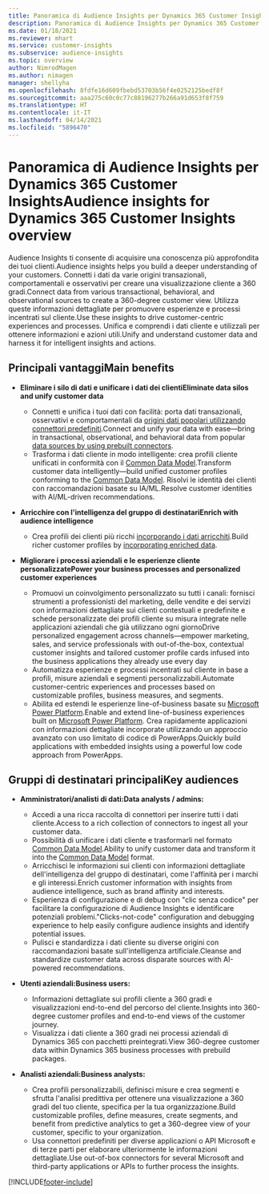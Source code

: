 ```yaml
---
title: Panoramica di Audience Insights per Dynamics 365 Customer Insights
description: Panoramica di Audience Insights per Dynamics 365 Customer Insights
ms.date: 01/18/2021
ms.reviewer: mhart
ms.service: customer-insights
ms.subservice: audience-insights
ms.topic: overview
author: NimrodMagen
ms.author: nimagen
manager: shellyha
ms.openlocfilehash: 8fdfe16d609fbebd53703b56f4e0252125bedf8f
ms.sourcegitcommit: aaa275c60c0c77c88196277b266a91d653f8f759
ms.translationtype: HT
ms.contentlocale: it-IT
ms.lasthandoff: 04/14/2021
ms.locfileid: "5896470"
---
```

# <a name="audience-insights-for-dynamics-365-customer-insights-overview"></a><span data-ttu-id="9b412-103">Panoramica di Audience Insights per Dynamics 365 Customer Insights</span><span class="sxs-lookup"><span data-stu-id="9b412-103">Audience insights for Dynamics 365 Customer Insights overview</span></span>

<span data-ttu-id="9b412-104">Audience Insights ti consente di acquisire una conoscenza più approfondita dei tuoi clienti.</span><span class="sxs-lookup"><span data-stu-id="9b412-104">Audience insights helps you build a deeper understanding of your customers.</span></span> <span data-ttu-id="9b412-105">Connetti i dati da varie origini transazionali, comportamentali e osservativi per creare una visualizzazione cliente a 360 gradi.</span><span class="sxs-lookup"><span data-stu-id="9b412-105">Connect data from various transactional, behavioral, and observational sources to create a 360-degree customer view.</span></span> <span data-ttu-id="9b412-106">Utilizza queste informazioni dettagliate per promuovere esperienze e processi incentrati sul cliente.</span><span class="sxs-lookup"><span data-stu-id="9b412-106">Use these insights to drive customer-centric experiences and processes.</span></span> <span data-ttu-id="9b412-107">Unifica e comprendi i dati cliente e utilizzali per ottenere informazioni e azioni utili.</span><span class="sxs-lookup"><span data-stu-id="9b412-107">Unify and understand customer data and harness it for intelligent insights and actions.</span></span>

## <a name="main-benefits"></a><span data-ttu-id="9b412-108">Principali vantaggi</span><span class="sxs-lookup"><span data-stu-id="9b412-108">Main benefits</span></span> 

- <span data-ttu-id="9b412-109">**Eliminare i silo di dati e unificare i dati dei clienti**</span><span class="sxs-lookup"><span data-stu-id="9b412-109">**Eliminate data silos and unify customer data**</span></span>

  - <span data-ttu-id="9b412-110">Connetti e unifica i tuoi dati con facilità: porta dati transazionali, osservativi e comportamentali da [origini dati popolari utilizzando connettori predefiniti](data-sources.md).</span><span class="sxs-lookup"><span data-stu-id="9b412-110">Connect and unify your data with ease—bring in transactional, observational, and behavioral data from popular [data sources by using prebuilt connectors](data-sources.md).</span></span>
  - <span data-ttu-id="9b412-111">Trasforma i dati cliente in modo intelligente: crea profili cliente unificati in conformità con il [Common Data Model](/common-data-model/).</span><span class="sxs-lookup"><span data-stu-id="9b412-111">Transform customer data intelligently—build unified customer profiles conforming to the [Common Data Model](/common-data-model/).</span></span> <span data-ttu-id="9b412-112">Risolvi le identità dei clienti con raccomandazioni basate su IA/ML.</span><span class="sxs-lookup"><span data-stu-id="9b412-112">Resolve customer identities with AI/ML-driven recommendations.</span></span>

- <span data-ttu-id="9b412-113">**Arricchire con l'intelligenza del gruppo di destinatari**</span><span class="sxs-lookup"><span data-stu-id="9b412-113">**Enrich with audience intelligence**</span></span>

  - <span data-ttu-id="9b412-114">Crea profili dei clienti più ricchi [incorporando i dati arricchiti](enrichment-hub.md).</span><span class="sxs-lookup"><span data-stu-id="9b412-114">Build richer customer profiles by [incorporating enriched data](enrichment-hub.md).</span></span>  

- <span data-ttu-id="9b412-115">**Migliorare i processi aziendali e le esperienze cliente personalizzate**</span><span class="sxs-lookup"><span data-stu-id="9b412-115">**Power your business processes and personalized customer experiences**</span></span>

  - <span data-ttu-id="9b412-116">Promuovi un coinvolgimento personalizzato su tutti i canali: fornisci strumenti a professionisti del marketing, delle vendite e dei servizi con informazioni dettagliate sui clienti contestuali e predefinite e schede personalizzate dei profili cliente su misura integrate nelle applicazioni aziendali che già utilizzano ogni giorno</span><span class="sxs-lookup"><span data-stu-id="9b412-116">Drive personalized engagement across channels—empower marketing, sales, and service professionals with out-of-the-box, contextual customer insights and tailored customer profile cards infused into the business applications they already use every day</span></span>
  - <span data-ttu-id="9b412-117">Automatizza esperienze e processi incentrati sul cliente in base a profili, misure aziendali e segmenti personalizzabili.</span><span class="sxs-lookup"><span data-stu-id="9b412-117">Automate customer-centric experiences and processes based on customizable profiles, business measures, and segments.</span></span>
  - <span data-ttu-id="9b412-118">Abilita ed estendi le esperienze line-of-business basate su [Microsoft Power Platform](https://powerplatform.microsoft.com/).</span><span class="sxs-lookup"><span data-stu-id="9b412-118">Enable and extend line-of-business experiences built on [Microsoft Power Platform](https://powerplatform.microsoft.com/).</span></span> <span data-ttu-id="9b412-119">Crea rapidamente applicazioni con informazioni dettagliate incorporate utilizzando un approccio avanzato con uso limitato di codice di PowerApps.</span><span class="sxs-lookup"><span data-stu-id="9b412-119">Quickly build applications with embedded insights using a powerful low code approach from PowerApps.</span></span>  

## <a name="key-audiences"></a><span data-ttu-id="9b412-120">Gruppi di destinatari principali</span><span class="sxs-lookup"><span data-stu-id="9b412-120">Key audiences</span></span>

- <span data-ttu-id="9b412-121">**Amministratori/analisti di dati:**</span><span class="sxs-lookup"><span data-stu-id="9b412-121">**Data analysts / admins:**</span></span>

  - <span data-ttu-id="9b412-122">Accedi a una ricca raccolta di connettori per inserire tutti i dati cliente.</span><span class="sxs-lookup"><span data-stu-id="9b412-122">Access to a rich collection of connectors to ingest all your customer data.</span></span>
  - <span data-ttu-id="9b412-123">Possibilità di unificare i dati cliente e trasformarli nel formato [Common Data Model](/common-data-model/).</span><span class="sxs-lookup"><span data-stu-id="9b412-123">Ability to unify customer data and transform it into the [Common Data Model](/common-data-model/) format.</span></span>
  - <span data-ttu-id="9b412-124">Arricchisci le informazioni sui clienti con informazioni dettagliate dell'intelligenza del gruppo di destinatari, come l'affinità per i marchi e gli interessi.</span><span class="sxs-lookup"><span data-stu-id="9b412-124">Enrich customer information with insights from audience intelligence, such as brand affinity and interests.</span></span>
  - <span data-ttu-id="9b412-125">Esperienza di configurazione e di debug con "clic senza codice" per facilitare la configurazione di Audience Insights e identificare potenziali problemi.</span><span class="sxs-lookup"><span data-stu-id="9b412-125">"Clicks-not-code" configuration and debugging experience to help easily configure audience insights and identify potential issues.</span></span>
  - <span data-ttu-id="9b412-126">Pulisci e standardizza i dati cliente su diverse origini con raccomandazioni basate sull'intelligenza artificiale.</span><span class="sxs-lookup"><span data-stu-id="9b412-126">Cleanse and standardize customer data across disparate sources with AI-powered recommendations.</span></span>  

- <span data-ttu-id="9b412-127">**Utenti aziendali:**</span><span class="sxs-lookup"><span data-stu-id="9b412-127">**Business users:**</span></span>

  - <span data-ttu-id="9b412-128">Informazioni dettagliate sui profili cliente a 360 gradi e visualizzazioni end-to-end del percorso del cliente.</span><span class="sxs-lookup"><span data-stu-id="9b412-128">Insights into 360-degree customer profiles and end-to-end views of the customer journey.</span></span>
  - <span data-ttu-id="9b412-129">Visualizza i dati cliente a 360 gradi nei processi aziendali di Dynamics 365 con pacchetti preintegrati.</span><span class="sxs-lookup"><span data-stu-id="9b412-129">View 360-degree customer data within Dynamics 365 business processes with prebuild packages.</span></span>

- <span data-ttu-id="9b412-130">**Analisti aziendali:**</span><span class="sxs-lookup"><span data-stu-id="9b412-130">**Business analysts:**</span></span>

  - <span data-ttu-id="9b412-131">Crea profili personalizzabili, definisci misure e crea segmenti e sfrutta l'analisi predittiva per ottenere una visualizzazione a 360 gradi del tuo cliente, specifica per la tua organizzazione.</span><span class="sxs-lookup"><span data-stu-id="9b412-131">Build customizable profiles, define measures, create segments, and benefit from predictive analytics to get a 360-degree view of your customer, specific to your organization.</span></span>  
  - <span data-ttu-id="9b412-132">Usa connettori predefiniti per diverse applicazioni o API Microsoft e di terze parti per elaborare ulteriormente le informazioni dettagliate.</span><span class="sxs-lookup"><span data-stu-id="9b412-132">Use out-of-box connectors for several Microsoft and third-party applications or APIs to further process the insights.</span></span>


[!INCLUDE[footer-include](../includes/footer-banner.md)]